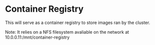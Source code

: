 # Container Registry

This will serve as a container registry to store images ran by the cluster.

Note: It relies on a NFS filesystem avaliable on the network at 10.0.0.11:/mnt/container-registry

